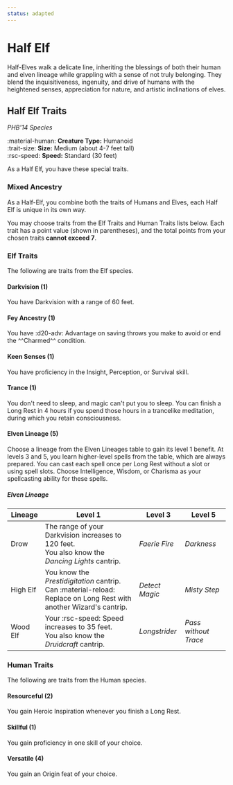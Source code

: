 ```yaml
---
status: adapted
---
```


# Half Elf

Half-Elves walk a delicate line, inheriting the blessings of both their human and elven lineage while grappling with a sense of not truly belonging. They blend the inquisitiveness, ingenuity, and drive of humans with the heightened senses, appreciation for nature, and artistic inclinations of elves.

## Half Elf Traits

*PHB'14 Species*

:material-human: **Creature Type:** Humanoid  
:trait-size: **Size:** Medium (about 4-7 feet tall)  
:rsc-speed: **Speed:** Standard (30 feet)

As a Half Elf, you have these special traits.

### Mixed Ancestry

As a Half-Elf, you combine both the traits of Humans and Elves, each Half Elf is unique in its own way.

You may choose traits from the Elf Traits and Human Traits lists below. Each trait has a point value (shown in parentheses), and the total points from your chosen traits **cannot exceed 7**.

### Elf Traits

The following are traits from the Elf species.

#### Darkvision (1)

You have Darkvision with a range of 60 feet.

#### Fey Ancestry (1)

You have :d20-adv: Advantage on saving throws you make to avoid or end the ^^Charmed^^ condition.

#### Keen Senses (1)

You have proficiency in the Insight, Perception, or Survival skill.

#### Trance (1)

You don't need to sleep, and magic can't put you to sleep. You can finish a Long Rest in 4 hours if you spend those hours in a trancelike meditation, during which you retain consciousness.

#### Elven Lineage (5)

Choose a lineage from the Elven Lineages table to gain its level 1 benefit. At levels 3 and 5, you learn higher-level spells from the table, which are always prepared. You can cast each spell once per Long Rest without a slot or using spell slots. Choose Intelligence, Wisdom, or Charisma as your spellcasting ability for these spells.

##### Elven Lineage

| Lineage | Level 1 | Level 3 | Level 5 |
|---|---|---|---|
| Drow | The range of your Darkvision increases to 120 feet. <br>You also know the *Dancing Lights* cantrip. | *Faerie Fire* | *Darkness* |
| High Elf | You know the *Prestidigitation* cantrip. <br>Can :material-reload: Replace on Long Rest with another Wizard's cantrip. | *Detect Magic* | *Misty Step* |
| Wood Elf | Your :rsc-speed: Speed increases to 35 feet. <br>You also know the *Druidcraft* cantrip. | *Longstrider* | *Pass without Trace* |

### Human Traits

The following are traits from the Human species.

#### Resourceful (2)

You gain Heroic Inspiration whenever you finish a Long Rest.

#### Skillful (1)

You gain proficiency in one skill of your choice.

#### Versatile (4)
 
You gain an Origin feat of your choice.

<!--

***Drow Heritage***  
When the majority of humans moved to the depths of the Underdark for protection, cultures from myriad of nations and races began to intermingle. Thankfully, the severe trust issues of the Drow did not pass down to these Half-elves

***High-Elf Heritage***  
A faint echo of the Ancient Forest's grace lingers in half-elves with this bloodline, though the burdensome sins tied to that heritage do not. Despite this, proclaiming one's High Elf parentage is still ill-advised

***Wood-Elf Heritage***  
Inheriting the nimble grace and stealthy nature of their wood elf parents, these half-elves move with a quickened stride and possess an acute awareness of their surroundings, making them adept at navigating both natural and urban environments unseen.

-->